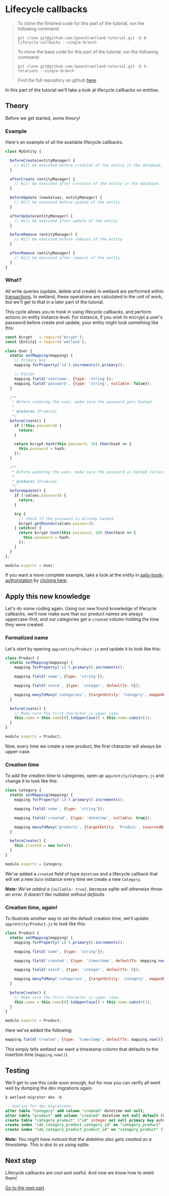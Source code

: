 # Lifecycle callbacks
> To clone the finished code for this part of the tutorial, run the following command:
>
> `git clone git@github.com:SpoonX/wetland-tutorial.git -b 6-lifecycle-callbacks --single-branch`
> 
> To clone the base code for this part of the tutorial, run the following command:
>
> `git clone git@github.com:SpoonX/wetland-tutorial.git -b 5-relations --single-branch`
> 
> Find the full repository on github [here](https://github.com/SpoonX/wetland-tutorial).

In this part of the tutorial we'll take a look at lifecycle callbacks on entities.

## Theory
Before we get started, some theory!

### Example
Here's an example of all the available lifecycle callbacks.

```js
class MyEntity {

  beforeCreate(entityManager) {
    // Will be executed before creation of the entity in the database.
  }

  afterCreate (entityManager) {
    // Will be executed after creation of the entity in the database.
  }

  beforeUpdate (newValues, entityManager) {
    // Will be executed before update of the entity.
  }

  afterUpdate(entityManager) {
    // Will be executed after update of the entity
  }

  beforeRemove (entityManager) {
    // Will be executed before removal of the entity
  }

  afterRemove (entityManager) {
    // Will be executed after removal of the entity
  }
}
```

### What?
All write queries (update, delete and create) in wetland are performed within [transactions](https://en.wikipedia.org/wiki/Database_transaction). In wetland, these operations are calculated in the unit of work, but we'll get to that in a later part of the tutorial.

This cycle allows you to hook in using lifecycle callbacks, and perform actions on entity instance level. For instance, if you wish to encrypt a user's password before create and update, your entity might look something like this:

```js
const bcrypt   = require('bcrypt');
const {Entity} = require('wetland');

class User {
  static setMapping(mapping) {
    // Primary key
    mapping.forProperty('id').increments().primary();

    // Fields
    mapping.field('username', {type: 'string'});
    mapping.field('password', {type: 'string', nullable: false});
  }

  /**
   * Before creating the user, make sure the password gets hashed.
   *
   * @returns {Promise}
   */
  beforeCreate() {
    if (!this.password) {
      return;
    }

    return bcrypt.hash(this.password, 10).then(hash => {
      this.password = hash;
    });
  }

  /**
   * Before updating the user, make sure the password is hashed (unless provided as hash).
   *
   * @returns {Promise}
   */
  beforeUpdate() {
    if (!values.password) {
      return;
    }

    try {
      // check if the password is already hashed
      bcrypt.getRounds(values.password);
    } catch(e) {
      return bcrypt.hash(this.password, 10).then(hash => {
        this.password = hash;
      });
    }
  }
};

module.exports = User;
```

If you want a more complete example, take a look at the entity in [sails-hook-authorization](https://github.com/SpoonX/sails-hook-authorization) by [clicking here](https://github.com/SpoonX/sails-hook-authorization/blob/master/api/entity/User.js).

## Apply this new knowledge
Let's do some coding again. Using our new found knowledge of lifecycle callbacks, we'll now make sure that our product names are always uppercase-first, and our categories get a `created` column holding the time they were created.

### Formalized name
Let's start by opening `app/entity/Product.js` and update it to look like this:

```js
class Product {
  static setMapping(mapping) {
    mapping.forProperty('id').primary().increments();

    mapping.field('name', {type: 'string'});

    mapping.field('stock', {type: 'integer', defaultTo: 0});

    mapping.manyToMany('categories', {targetEntity: 'Category', mappedBy: 'products'});
  }

  beforeCreate() {
    // Make sure the first character is upper case.
    this.name = this.name[0].toUpperCase() + this.name.substr(1);
  }
}

module.exports = Product;
```

Now, every time we create a new product, the first character will always be upper-case.

### Creation time
To add the creation time to categories, open up `app/entity/Category.js` and change it to look like this:

```js
class Category {
  static setMapping(mapping) {
    mapping.forProperty('id').primary().increments();

    mapping.field('name', {type: 'string'});

    mapping.field('created', {type: 'datetime', nullable: true});

    mapping.manyToMany('products', {targetEntity: 'Product', inversedBy: 'categories'});
  }

  beforeCreate() {
    this.created = new Date();
  }
}

module.exports = Category;
```

We've added a `created` field of type `datetime` and a lifecycle callback that will set a new `Date` instance every time we create a new `Category`.

_**Note:** We've added a `{nullable: true}`, because sqlite will otherwise throw an error. It doesn't like nullable without defaults._

### Creation time, again!
To illustrate another way to set the default creation time, we'll update `app/entity/Product.js` to look like this:

```js
class Product {
  static setMapping(mapping) {
    mapping.forProperty('id').primary().increments();

    mapping.field('name', {type: 'string'});

    mapping.field('created', {type: 'timestamp', defaultTo: mapping.now()});

    mapping.field('stock', {type: 'integer', defaultTo: 0});

    mapping.manyToMany('categories', {targetEntity: 'Category', mappedBy: 'products'});
  }

  beforeCreate() {
    // Make sure the first character is upper case.
    this.name = this.name[0].toUpperCase() + this.name.substr(1);
  }
}

module.exports = Product;
```

Here we've added the following:

```js
mapping.field('created', {type: 'timestamp', defaultTo: mapping.now()});
```

This simply tells wetland we want a timestamp colomn that defaults to the insertion time (`mapping.now()`).

## Testing
We'll get to use this code soon enough, but for now you can verify all went well by dumping the dev migrations again.

`$ wetland migrator dev -d`

```sql
-- Queries for dev migrations:
alter table "category" add column "created" datetime not null;
alter table "product" add column "created" datetime not null default CURRENT_TIMESTAMP;
create table "category_product" ("id" integer not null primary key autoincrement, "category_id" integer null, "product_id" integer null);
create index "idx_category_product_category_id" on "category_product" ("category_id");
create index "idx_category_product_product_id" on "category_product" ("product_id")
```

_**Note:** You might have noticed that the datetime also gets created as a timestamp. This is due to us using sqlite._

## Next step
Lifecycle callbacks are cool and useful. And now we know how to wield them!

[Go to the next part](entitymanager-scope-unitofwork.md).

